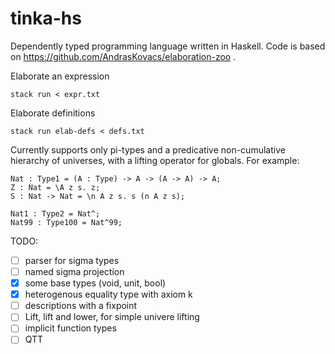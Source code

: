# tinka-hs

Dependently typed programming language written in Haskell.
Code is based on https://github.com/AndrasKovacs/elaboration-zoo .

Elaborate an expression
```
stack run < expr.txt
```

Elaborate definitions
```
stack run elab-defs < defs.txt
```

Currently supports only pi-types and a predicative non-cumulative hierarchy of universes, with a lifting operator for globals.
For example:
```
Nat : Type1 = (A : Type) -> A -> (A -> A) -> A;
Z : Nat = \A z s. z;
S : Nat -> Nat = \n A z s. s (n A z s);

Nat1 : Type2 = Nat^;
Nat99 : Type100 = Nat^99;
```

TODO:
- [ ] parser for sigma types
- [ ] named sigma projection
- [x] some base types (void, unit, bool)
- [x] heterogenous equality type with axiom k
- [ ] descriptions with a fixpoint
- [ ] Lift, lift and lower, for simple univere lifting
- [ ] implicit function types
- [ ] QTT
